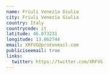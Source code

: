 ```yaml
---
name: Friuli Venezia Giulia
city: Friuli Venezia Giulia
country: Italy
countrycode: it
latitude: 46.073231
longitude: 13.062744
email: XRFVG@protonmail.com
publiciseemail: true
links:
  twitter: https://twitter.com/XRFVG
---
```

